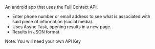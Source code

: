 An android app that uses the Full Contact API.

- Enter phone number or email address to see what is associated with said piece of information (social media).
- Uses Async Task, opening results in a new page.
- Results in JSON format.

Note: You will need your own API Key
